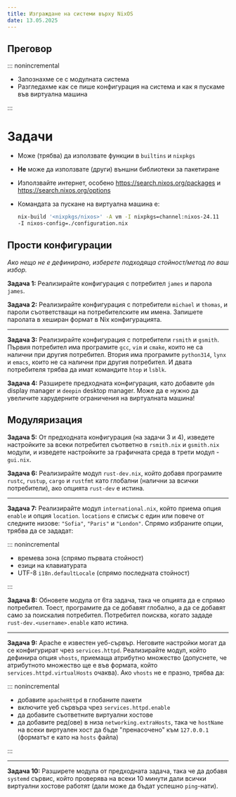 ```yaml
---
title: Изграждане на системи върху NixOS
date: 13.05.2025
---
```


## Преговор

::: nonincremental

- Запознахме се с модулната система
- Разгледахме как се пише конфигурация на система и как я пускаме във виртуална машина

:::

# Задачи

- Може (трябва) да използвате функции в `builtins` и `nixpkgs`

- **Не** може да използвате (други) външни библиотеки за пакетиране

- Използвайте интернет, особено <https://search.nixos.org/packages> и <https://search.nixos.org/options>

- Командата за пускане на виртуална машина е:

  ```sh
  nix-build '<nixpkgs/nixos>' -A vm -I nixpkgs=channel:nixos-24.11
  -I nixos-config=./configuration.nix
  ```

## Прости конфигурации

*Ако нещо не е дефинирано, изберете подходяща стойност/метод по ваш избор.*

**Задача 1:** Реализирайте конфигурация с потребител `james` и парола `james`.

**Задача 2:** Реализирайте конфигурация с потребители `michael` и `thomas`, и пароли съответстващи на потребителските им имена.
Запишете паролата в хеширан формат в Nix конфигурацията.

---

**Задача 3:** Реализирайте конфигурация с потребители `rsmith` и `gsmith`.
Първия потребител има програмите `gcc`, `vim` и `cmake`, които не са налични при другия потребител.
Втория има програмите `python314`, `lynx` и `emacs`, които не са налични при другия потребител.
И двата потребителя трябва да имат командите `htop` и `lsblk`.

**Задача 4:** Разширете предходната конфигурация, като добавите `gdm` display manager и `deepin` desktop manager.
Може да е нужно да увеличите харудерните ограничения на виртуалната машина!

## Модуляризация

**Задача 5:** От предходната конфигурация (на задачи 3 и 4), изведете настройките за всеки потребител съответно в `rsmith.nix` и `gsmith.nix` модули, и изведете настройките за графичната среда в трети модул - `gui.nix`.

**Задача 6:** Реализирайте модул `rust-dev.nix`, който добавя програмите `rustc`, `rustup`, `cargo` и `rustfmt` като глобални (налични за всички потребители), ако опцията `rust-dev` е истина.

---

**Задача 7:** Реализирайте модул `international.nix`, който приема опция `enable` и опция `location`.
`locations` е списък с един или повече от следните низове: `"Sofia"`, `"Paris"` и `"London"`.
Спрямо избраните опции, трябва да се зададат:

::: nonincremental

- времева зона (спрямо първата стойност)
- езици на клавиатурата
- UTF-8 `i18n.defaultLocale` (спрямо последната стойност)

:::

**Задача 8:** Обновете модулa от 6та задача, така че опцията да е спрямо потребител.
Тоест, програмите да се добавят глобално, а да се добавят само за поискалия потребител.
Потребител поисква, когато зададе `rust-dev.<username>.enable` като истина.

---

**Задача 9:** Apache е известен уеб-сървър.
Неговите настройки могат да се конфигурират чрез `services.httpd`.
Реализирайте модул, който дефинира опция `vhosts`, приемаща атрибутно множество (допуснете, че атрибутното множество ще е във формата, който `services.httpd.virtualHosts` очаква).
Ако `vhosts` не е празно, трябва да:

::: nonincremental

- добавите `apacheHttpd` в глобаните пакети
- включите уеб сървъра чрез `services.httpd.enable`
- да добавите съответните виртуални хостове
- да добавите ред(ове) в низа `networking.extraHosts`, така че `hostName` на всеки виртуален хост да бъде "пренасочено" към `127.0.0.1` (форматът е като на `hosts` файла)

:::

---

**Задача 10:** Разширете модула от предходната задача, така че да добавя `systemd` сървис, който проверява на всеки 10 минути дали всички виртуални хостове работят (дали може да бъдат успешно `ping`-нати).
